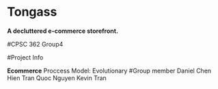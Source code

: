 # Tongass
**A decluttered e-commerce storefront.**








#CPSC 362 Group4

#Project Info

**Ecommerce**
Proccess Model: Evolutionary
#Group member 
Daniel Chen
Hien Tran
Quoc Nguyen
Kevin Tran

